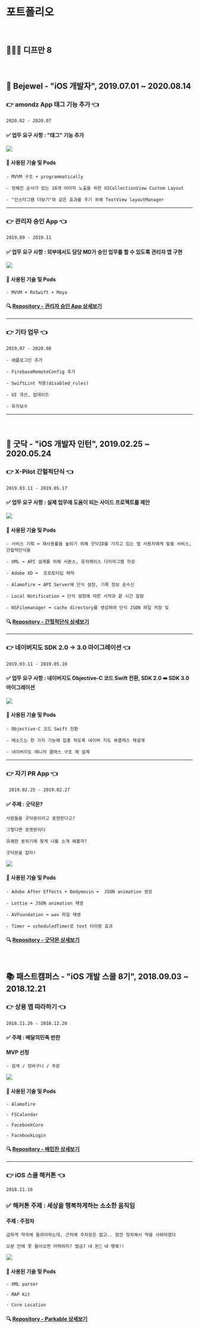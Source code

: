 # 포트폴리오
　
## 🧑🏻‍💻  디프만 8


  　
## 🏢 Bejewel - "iOS 개발자", 2019.07.01 ~ 2020.08.14

### 👉 amondz App 태그 기능 추가 👈

`2020.02 - 2020.07`
　
 　
#### ✅ 업무 요구 사항 : "태그" 기능 추가

![](/etc/tags.gif)

#### 📲 사용된 기술 및 Pods

    - MVVM 구조 + programmatically
    
    - 정해진 순서가 있는 16개 이미지 노출을 위한 UICollectionView Custom Layout
    
    - "인스타그램 더보기"와 같은 효과를 주기 위해 TextView layoutManager    

------

### 👉 관리자 승인 App 👈

`2019.09 - 2019.11`
　
 　
#### ✅ 업무 요구 사항 : 외부에서도 담당 MD가 승인 업무를 할 수 있도록 관리자 앱 구현

![](/etc/admin.png)

#### 📲 사용된 기술 및 Pods
        
    - MVVM + RxSwift + Moya

#### 🔍 [Repository - 관리자 승인 App 상세보기](https://github.com/qbbang/bejewel_admin)

----

### 👉 기타 업무 👈 　

`2019.07 - 2020.08`
　
 　
   
    - 애플로그인 추가
    
    - FirebaseRemoteConfig 추가
    
    - SwiftLint 적용(disabled_rules) 

    - UI 개선, 업데이트  

    - 유지보수 

    
----
  
 　
 　
  　
## 🏢 굿닥  - "iOS 개발자 인턴", 2019.02.25 ~ 2020.05.24

### 👉 X-Pilot 간헐적단식 👈

`2019.03.11 - 2019.05.17`
　
 　
#### ✅ 업무 요구 사항 : 실제 업무에 도움이 되는 사이드 프로젝트를 제안

![](/etc/Portfolio_fasting.gif)

#### 📲 사용된 기술 및 Pods

    - 서비스 기획 ➡️ 재사용률을 높히기 위해 굿닥ID를 가지고 있는 앱 사용자에게 맞춤 서비스, 간헐적단식을 
    
    - UML ➡️ API 설계를 위해 시퀸스, 유저케이스 다이어그램 작성
    
    - Adobe XD ➡️  프로토타입 제작
    
    - Alamofire ➡️ API Server에 단식 설정, 기록 정보 송수신
    
    - Local Notification ➡️ 단식 설정에 따른 시작과 끝 시간 알람
    
    - NSFilemanager ➡️ cache directory를 생성하여 단식 JSON 파일 저장 및 

#### 🔍 [Repository - 간헐적단식 상세보기](https://github.com/qbbang/fasting)

------

### 👉 네이버지도 SDK 2.0 -> 3.0 마이그레이션 👈

`2019.03.11 - 2019.05.10`
　
 　
#### ✅ 업무 요구 사항 : 네이버지도 Objective-C 코드 Swift 전환, SDK 2.0 ➡️ SDK 3.0 마이그레이션

![](/etc/Portfolio_naver.gif)

#### 📲 사용된 기술 및 Pods

    - Objective-C 코드 Swift 전환
    
    - 메소드는 한 가지 기능에 집중 하도록 네이버 지도 뷰클래스 재설계
    
    - 네이버지도 매니저 클래스 구조 재 설계

------

### 👉 자기 PR App  👈

` 2019.02.25 - 2019.02.27`
　
 　
#### ✅ 주제 : 굿닥몬?

```
사원들을 굿닥몬이라고 표현한다고?

그렇다면 포켓몬이다

유쾌한 분위기에 맞게 나를 소개 해볼까? 

굿닥몬을 잡자!
```

![](/etc/Portfolio_Goodocmon.gif)

#### 📲 사용된 기술 및 Pods

    - Adobe After Effects + Bodymovin ➡️  JSON animation 생성
    
    - Lottie ➡️ JSON animation 재생
    
    - AVFoundation ➡️ wav 파일 재생
    
    - Timer ➡️ scheduledTimer로 text 타이핑 효과

#### 🔍 [Repository - 굿닥몬 상세보기](https://github.com/qbbang/goodocmon)
　
 　
  　
 　
## 📚 패스트캠퍼스 - "iOS 개발 스쿨 8기", 2018.09.03 ~ 2018.12.21

### 👉 상용 앱 따라하기 👈

`2018.11.26 - 2018.12.20`
　
 　
#### ✅ 주제 : 배달의민족 반찬 

#### MVP 선정

    - 검색 / 장바구니 / 주문

![](/etc/Portfolio_bae.gif)

#### 📲 사용된 기술 및 Pods

    - Alamofire
    
    - FSCalendar
    
    - FacebookCore
    
    - FacebookLogin

#### 🔍 [Repository - 배민찬 상세보기](https://github.com/ElegantSiblings/iOS)

---

### 👉 iOS 스쿨 해커톤 👈

`2018.11.16`

### ✅  해커톤 주제 : 세상을 행복하게하는 소소한 움직임

#### 주제 : 주정차 

```
급하게 약국에 들려야하는데, 근처에 주차장은 없고.. 잠깐 정차해서 약을 사와야겠다

오분 안에 못 돌아오면 어떡하지? 벌금? 내 돈💸 내 행복!!
```

![](/etc/Portfolio_Parkable.gif)

#### 📲 사용된 기술 및 Pods

    - XML parser
    
    - MAP Kit
    
    - Core Location

#### 🔍 [Repository - Parkable 상세보기](https://github.com/LeeKimTeam/hackathon)
